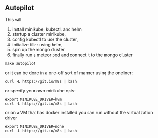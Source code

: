 ## Autopilot

This will
1. install minikube, kubectl, and helm
1. startup a cluster minikube,
1. config kubectl to use the cluster,
1. initialize tiller using helm,
1. spin up the mongo cluster
1. finally run a meteor pod and connect it to the mongo cluster


```
make autopilot
```

or it can be done in a one-off sort of manner using the oneliner:

```
curl -L https://git.io/m8s | bash
```

or specify your own minikube opts:

```
export MINIKUBE_DRIVER=kvm
curl -L https://git.io/m8s | bash
```

or on a VM that has docker installed you can run without the
virtualization driver

```
export MINIKUBE_DRIVER=none
curl -L https://git.io/m8s | bash
```
